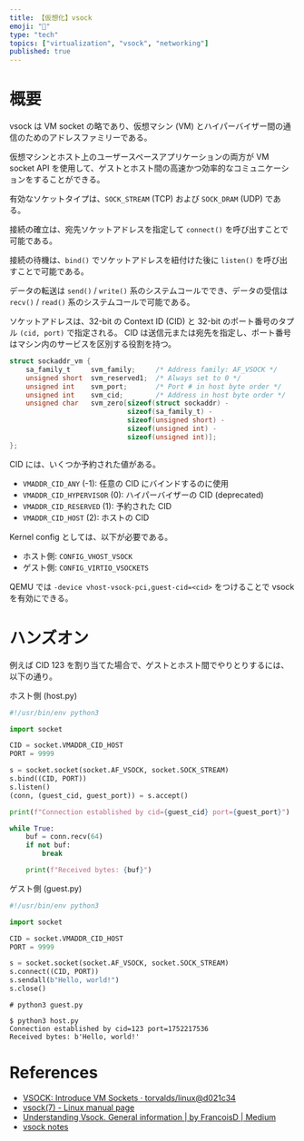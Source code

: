 ```yaml
---
title: 【仮想化】vsock
emoji: "🐧"
type: "tech"
topics: ["virtualization", "vsock", "networking"]
published: true
---
```



# 概要

vsock は VM socket の略であり、仮想マシン (VM) とハイパーバイザー間の通信のためのアドレスファミリーである。

仮想マシンとホスト上のユーザースペースアプリケーションの両方が VM socket API を使用して、ゲストとホスト間の高速かつ効率的なコミュニケーションをすることができる。

有効なソケットタイプは、`SOCK_STREAM` (TCP) および `SOCK_DRAM` (UDP) である。

接続の確立は、宛先ソケットアドレスを指定して `connect()` を呼び出すことで可能である。

接続の待機は、`bind()` でソケットアドレスを紐付けた後に `listen()` を呼び出すことで可能である。

データの転送は `send()` / `write()` 系のシステムコールででき、データの受信は `recv()` / `read()` 系のシステムコールで可能である。

ソケットアドレスは、32-bit の Context ID (CID) と 32-bit のポート番号のタプル `(cid, port)` で指定される。
CID は送信元または宛先を指定し、ポート番号はマシン内のサービスを区別する役割を持つ。

```c
struct sockaddr_vm {
    sa_family_t     svm_family;     /* Address family: AF_VSOCK */
    unsigned short  svm_reserved1;  /* Always set to 0 */
    unsigned int    svm_port;       /* Port # in host byte order */
    unsigned int    svm_cid;        /* Address in host byte order */
    unsigned char   svm_zero[sizeof(struct sockaddr) -
                             sizeof(sa_family_t) -
                             sizeof(unsigned short) -
                             sizeof(unsigned int) -
                             sizeof(unsigned int)];
};
```

CID には、いくつか予約された値がある。
- `VMADDR_CID_ANY` (-1): 任意の CID にバインドするのに使用
- `VMADDR_CID_HYPERVISOR` (0): ハイパーバイザーの CID (deprecated)
- `VMADDR_CID_RESERVED` (1): 予約された CID
- `VMADDR_CID_HOST` (2): ホストの CID

Kernel config としては、以下が必要である。
- ホスト側: `CONFIG_VHOST_VSOCK`
- ゲスト側: `CONFIG_VIRTIO_VSOCKETS`

QEMU では `-device vhost-vsock-pci,guest-cid=<cid>` をつけることで vsock を有効にできる。



# ハンズオン

例えば CID 123 を割り当てた場合で、ゲストとホスト間でやりとりするには、以下の通り。

ホスト側 (host.py)

```py
#!/usr/bin/env python3

import socket

CID = socket.VMADDR_CID_HOST
PORT = 9999

s = socket.socket(socket.AF_VSOCK, socket.SOCK_STREAM)
s.bind((CID, PORT))
s.listen()
(conn, (guest_cid, guest_port)) = s.accept()

print(f"Connection established by cid={guest_cid} port={guest_port}")

while True:
    buf = conn.recv(64)
    if not buf:
        break

    print(f"Received bytes: {buf}")
```

ゲスト側 (guest.py)

```py
#!/usr/bin/env python3

import socket

CID = socket.VMADDR_CID_HOST
PORT = 9999

s = socket.socket(socket.AF_VSOCK, socket.SOCK_STREAM)
s.connect((CID, PORT))
s.sendall(b"Hello, world!")
s.close()
```

```
# python3 guest.py
```
```
$ python3 host.py
Connection established by cid=123 port=1752217536
Received bytes: b'Hello, world!'
```


# References

- [VSOCK: Introduce VM Sockets · torvalds/linux@d021c34](https://github.com/torvalds/linux/commit/d021c344051af91f42c5ba9fdedc176740cbd238)
- [vsock(7) - Linux manual page](https://man7.org/linux/man-pages/man7/vsock.7.html)
- [Understanding Vsock. General information | by FrancoisD | Medium](https://medium.com/@F.DL/understanding-vsock-684016cf0eb0)
- [vsock notes](https://gist.github.com/nrdmn/7971be650919b112343b1cb2757a3fe6)
